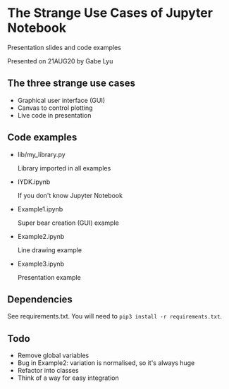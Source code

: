 # The Strange Use Cases of Jupyter Notebook
Presentation slides and code examples

Presented on 21AUG20 by Gabe Lyu

## The three strange use cases
- Graphical user interface (GUI)
- Canvas to control plotting
- Live code in presentation

## Code examples
- lib/my_library.py

  Library imported in all examples

- IYDK.ipynb         

  If you don't know Jupyter Notebook

- Example1.ipynb     

  Super bear creation (GUI) example

- Example2.ipynb     
  
  Line drawing example

- Example3.ipynb     
  
  Presentation example

## Dependencies
See requirements.txt. You will need to `pip3 install -r requirements.txt`.

## Todo
- Remove global variables
- Bug in Example2: variation is normalised, so it's always huge
- Refactor into classes
- Think of a way for easy integration
